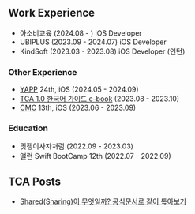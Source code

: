 ## Work Experience
- 아소비교육 (2024.08 - ) iOS Developer
- UBIPLUS (2023.09 - 2024.07) iOS Developer
- KindSoft (2023.03 - 2023.08) iOS Developer (인턴)

### Other Experience
- [YAPP](https://www.yapp.co.kr/) 24th, iOS (2024.05 - 2024.09)
- [TCA 1.0 한국어 가이드 e-book](https://ridibooks.com/books/2773000087) (2023.08 - 2023.10)
- [CMC](https://cmc.makeus.in/) 13th, iOS (2023.06 - 2023.09)

### Education
- 멋쟁이사자처럼 (2022.09 - 2023.03)
- 앨런 Swift BootCamp 12th (2022.07 - 2022.09)


## TCA Posts
- [Shared(Sharing)이 무엇일까? 공식문서로 같이 톺아보기](https://minmotti.tistory.com/31)
